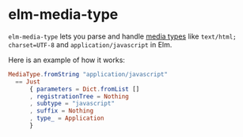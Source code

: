 # elm-media-type

`elm-media-type` lets you parse and handle [media
types](https://en.wikipedia.org/w/index.php?title=Media_type) like `text/html;
charset=UTF-8` and `application/javascript` in Elm.

Here is an example of how it works:

```elm
MediaType.fromString "application/javascript"
  == Just
      { parameters = Dict.fromList []
      , registrationTree = Nothing
      , subtype = "javascript"
      , suffix = Nothing
      , type_ = Application
      }
```
